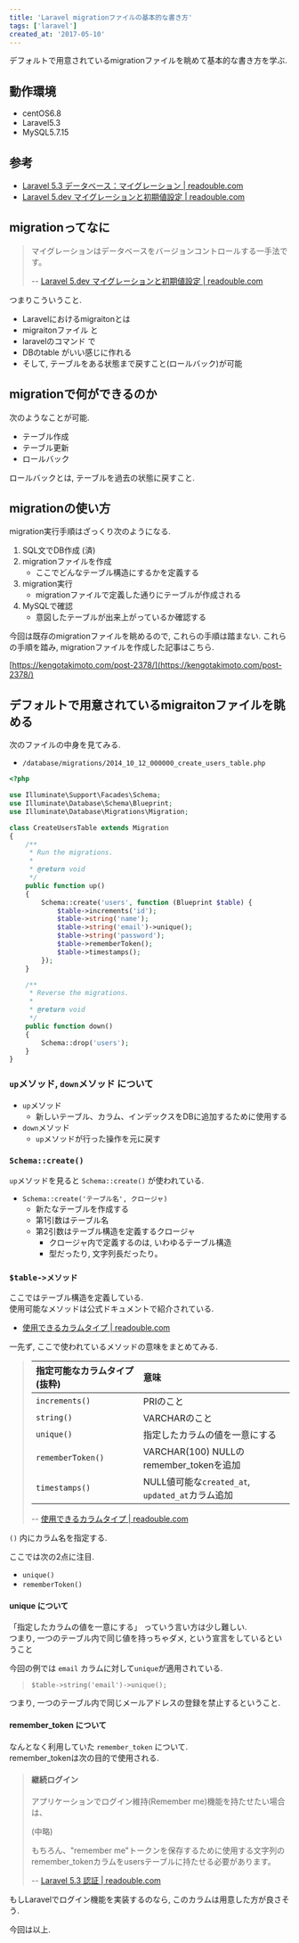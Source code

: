 ```yaml
---
title: 'Laravel migrationファイルの基本的な書き方'
tags: ['laravel']
created_at: '2017-05-10'
---
```


デフォルトで用意されているmigrationファイルを眺めて基本的な書き方を学ぶ.

## 動作環境

- centOS6.8
- Laravel5.3
- MySQL5.7.15

## 参考

- [Laravel 5.3 データベース：マイグレーション | readouble.com](https://readouble.com/laravel/5.3/ja/migrations.html)
- [Laravel 5.dev マイグレーションと初期値設定 | readouble.com](https://readouble.com/laravel/5.dev/ja/migrations.html)

## migrationってなに

> マイグレーションはデータベースをバージョンコントロールする一手法です。
>
> -- [Laravel 5.dev マイグレーションと初期値設定 | readouble.com](https://readouble.com/laravel/5.dev/ja/migrations.html)

つまりこういうこと.

- Laravelにおけるmigraitonとは
- migraitonファイル と
- laravelのコマンド で
- DBのtable がいい感じに作れる
- そして, テーブルをある状態まで戻すこと(ロールバック)が可能

## migrationで何ができるのか

次のようなことが可能.

- テーブル作成
- テーブル更新
- ロールバック

ロールバックとは, テーブルを過去の状態に戻すこと.

## migrationの使い方

migration実行手順はざっくり次のようになる.

1. SQL文でDB作成 (済)
2. migrationファイルを作成
    - ここでどんなテーブル構造にするかを定義する
3. migration実行
    - migrationファイルで定義した通りにテーブルが作成される
4. MySQLで確認
    - 意図したテーブルが出来上がっているか確認する

今回は既存のmigrationファイルを眺めるので, これらの手順は踏まない. これらの手順を踏み, migrationファイルを作成した記事はこちら.

[https://kengotakimoto.com/post-2378/](https://kengotakimoto.com/post-2378/)

## デフォルトで用意されているmigraitonファイルを眺める

次のファイルの中身を見てみる.

- `/database/migrations/2014_10_12_000000_create_users_table.php`

```php
<?php

use Illuminate\Support\Facades\Schema;
use Illuminate\Database\Schema\Blueprint;
use Illuminate\Database\Migrations\Migration;

class CreateUsersTable extends Migration
{
    /**
     * Run the migrations.
     *
     * @return void
     */
    public function up()
    {
        Schema::create('users', function (Blueprint $table) {
            $table->increments('id');
            $table->string('name');
            $table->string('email')->unique();
            $table->string('password');
            $table->rememberToken();
            $table->timestamps();
        });
    }

    /**
     * Reverse the migrations.
     *
     * @return void
     */
    public function down()
    {
        Schema::drop('users');
    }
}
```

### `up`メソッド, `down`メソッド について

- `up`メソッド
    - 新しいテーブル、カラム、インデックスをDBに追加するために使用する
- `down`メソッド
    - `up`メソッドが行った操作を元に戻す

### `Schema::create()`

`up`メソッドを見ると `Schema::create()` が使われている.

- `Schema::create('テーブル名', クロージャ)`
    - 新たなテーブルを作成する
    - 第1引数はテーブル名
    - 第2引数はテーブル構造を定義するクロージャ
        - クロージャ内で定義するのは, いわゆるテーブル構造
        - 型だったり, 文字列長だったり。

### `$table->メソッド`

ここではテーブル構造を定義している.  
使用可能なメソッドは公式ドキュメントで紹介されている.

- [使用できるカラムタイプ | readouble.com](https://readouble.com/laravel/5.3/ja/migrations.html#creating-columns)

一先ず, ここで使われているメソッドの意味をまとめてみる.

> | 指定可能なカラムタイプ(抜粋) | 意味 |
> | :-- | :-- |
> | `increments()` | PRIのこと |
> | `string()` | VARCHARのこと |
> | `unique()` | 指定したカラムの値を一意にする |
> | `rememberToken()` | VARCHAR(100) NULLのremember\_tokenを追加 |
> | `timestamps()` | NULL値可能な`created_at`, `updated_at`カラム追加 |
>
> -- [使用できるカラムタイプ | readouble.com](https://readouble.com/laravel/5.3/ja/migrations.html#creating-columns)

`()` 内にカラム名を指定する.

ここでは次の2点に注目.

- `unique()`
- `rememberToken()`

#### unique について

「指定したカラムの値を一意にする」 っていう言い方は少し難しい.  
つまり, 一つのテーブル内で同じ値を持っちゃダメ, という宣言をしているということ

今回の例では `email` カラムに対して`unique`が適用されている.

> `$table->string('email')->unique();`

つまり, 一つのテーブル内で同じメールアドレスの登録を禁止するということ.

#### remember\_token について

なんとなく利用していた `remember_token` について.  
remember\_tokenは次の目的で使用される.

> #### 継続ログイン
>
> アプリケーションでログイン維持(Remember me)機能を持たせたい場合は、  
>
> (中略)
>
> もちろん、"remember me"トークンを保存するために使用する文字列のremember\_tokenカラムをusersテーブルに持たせる必要があります。
>
> -- [Laravel 5.3 認証 | readouble.com](https://readouble.com/laravel/5.3/ja/authentication.html)

もしLaravelでログイン機能を実装するのなら, このカラムは用意した方が良さそう.

今回は以上.
